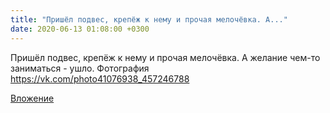 ```yaml
---
title: "Пришёл подвес, крепёж к нему и прочая мелочёвка. А..."
date: 2020-06-13 01:08:00 +0300
---
```


Пришёл подвес, крепёж к нему и прочая мелочёвка. А желание чем-то заниматься - ушло.
Фотография
https://vk.com/photo41076938_457246788

[Вложение](https://vk.com/photo41076938_457246788)
